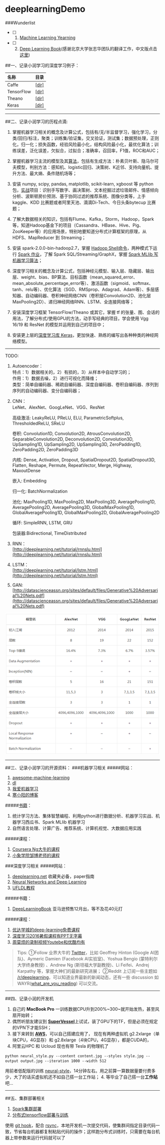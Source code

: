 # deeplearningDemo


###Wunderlist

- [ ] 1. [Machine Learning Yearning](https://github.com/zhourunlai/deep-learning-demo/blob/master/MLyearning/README.md)

- [ ] 2. [Deep Learning Book](https://github.com/zhourunlai/deep-learning-demo/blob/master/DLbook/DeepLearningPapers.md)(感谢北京大学张志华团队的翻译工作，中文版点击[这里](https://github.com/exacity/deeplearningbook-chinese))




##一、记录小润学习的深度学习例子：

| 名称 | 目录|
|:-----|-----|
| Caffe | [[dir]](https://github.com/zhourunlai/deeplearningDemo/tree/master/Caffe)|
| TensorFlow | [[dir]](https://github.com/zhourunlai/deeplearningDemo/tree/master/TensorFlow)|
| Theano | [[dir]](https://github.com/zhourunlai/deeplearningDemo/tree/master/Theano)|
| Keras | [[dir]](https://github.com/zhourunlai/deeplearningDemo/tree/master/Keras)|









***

##二、记录小润学习的历程点滴:

1. 掌握机器学习相关的概念及计算公式，包括有/无/半监督学习，强化学习，分类/回归/标注，聚类；训练集/验证集，交叉验证，测试集；数据预处理，正则化，归一化；损失函数，经验风险最小化，结构风险最小化，最优化算法；训练误差，泛化误差，欠拟合，过拟合；准确率，召回率，F1值，ROC和AUC；

2. 掌握机器学习主流的模型及其[算法](https://github.com/zhourunlai/machine-learning-algorithm)，包括有生成方法：朴素贝叶斯、隐马尔可夫模型，判别方法：感知机、logistic回归、决策树、K近邻、支持向量机、提升方法、最大熵、条件随机场等；

3. 安装 numpy, scipy, pandas, matplotlib, scikit-learn, xgboost 等 python 包，[实战](https://github.com/zhourunlai/machine-learning-in-action)项目：识别手写数字、画决策树、文本挖掘过滤垃圾邮件、情感倾向分析、波斯顿房价预测、基于协同过滤的推荐系统、图像分类等，上手 kaggle、KDD 比赛题或者阿里天池、滴滴Di-Tech、今日头条bytecup 比赛题；

4. 了解大数据相关的知识，包括有Flume、Kafka，Storm，Hadoop，Spark等，知道Hadoop基金下的项目（Cassandra、HBase、Hive、Pig、ZooKeeper等）的应用场景，特别地要知道分布式计算框架的原理，从 HDFS、MapReducer 到 Streaming；

5. 安装 spark-2.0.0-bin-hadoop2.7，掌握 [Hadoop Shell命令](https://spark.apache.org/docs/latest/spark-standalone.html)，两种模式下运行 [Spark 作业](https://spark.apache.org/docs/latest/spark-standalone.html)，了解 Spark SQL/Streaming/GraphX，掌握 [Spark MLlib 写机器学习算法](http://spark.apache.org/mllib/)；

6. 深度学习相关的概念及计算公式，包括神经元模型、输入层、隐藏层、输出层、weight、bias、BP算法、目标函数（mean_squared_error、mean_absolute_percentage_error等）、激活函数（sigmoid、softmax、tanh、relu等）、优化算法（SGD、RMSprop、Adagrad、Adam等）、多层感知器、自动编码器、卷积神经网络CNN（卷积层Convolution2D、池化层MaxPooling2D）、递归神经网络RNN、LSTM、全连接网络等；

7. 安装深度学习框架 TensorFlow/Theano 或其它，掌握 tf 的张量、图、会话的用法，了解分布式/使用GPU的方法，动手写经典的项目，学会使用 Vgg 16/19 和 ResNet 的模型并运用到自己的项目中；

8. 安装更上层的[深度学习库 Keras](http://keras.io/)，更加快速、熟练的编写出各种种类的神经网络模型。








***

TODO:  

1. Autoencoder：  
    特点：1）数据相关的，2）有损的，3）从样本中自动学习的；    
    作用：1）数据去噪，2）进行可视化而降维；  
    类型：简单自编码器、稀疏自编码器、深度自编码器、卷积自编码器、序列到序列的自动编码器、变分自编码器；    
    
2. CNN：  
    LeNet、AlexNet、GoogLeNet、VGG、ResNet  

    高级激活: LeakyReLU, PReLU, ELU, ParametricSoftplus, ThresholdedReLU, SReLU  

    卷积: Convolution1D, Convolution2D, AtrousConvolution2D, SeparableConvolution2D, Deconvolution2D, Convolution3D, UpSampling1D, UpSampling2D, UpSampling3D, ZeroPadding1D, ZeroPadding2D, ZeroPadding3D  

    内核: Dense, Activation, Dropout, SpatialDropout2D, SpatialDropout3D, Flatten, Reshape, Permute, RepeatVector, Merge, Highway, MaxoutDense  

    嵌入: Embedding  

    归一化: BatchNormalization  

    池化: MaxPooling1D, MaxPooling2D, MaxPooling3D, AveragePooling1D, AveragePooling2D, AveragePooling3D, GlobalMaxPooling1D, GlobalAveragePooling1D, GlobalMaxPooling2D, GlobalAveragePooling2D  

    循环: SimpleRNN, LSTM, GRU  

    包装器:Bidirectional, TimeDistributed  

3. RNN：  
    [http://deeplearning.net/tutorial/rnnslu.html](http://deeplearning.net/tutorial/rnnslu.html)  

4. LSTM：  
    [http://deeplearning.net/tutorial/lstm.html](http://deeplearning.net/tutorial/lstm.html)  
    
5. GAN:  
    [http://datascienceassn.org/sites/default/files/Generative%20Adversarial%20Nets.pdf](http://datascienceassn.org/sites/default/files/Generative%20Adversarial%20Nets.pdf)  


![cnn](image/cnn.png)









***

##三、记录小润学习的开源资料：
###机器学习相关
#####网站：
1. [awesome-machine-learning](https://github.com/josephmisiti/awesome-machine-learning)
2. [dl](https://github.com/ty4z2008/Qix/blob/master/dl.md)
3. [我爱机器学习](https://www.52ml.net/star)
4. [寒小阳的博客](http://blog.csdn.net/han_xiaoyang?viewmode=contents)

#####[书籍](https://www.douban.com/people/100617219/)：
1. 统计学习方法、集体智慧编程、利用python进行数据分析、机器学习实战、机器学习西瓜书、Spark MLlib 机器学习
2. 自然语言处理、计算广告、推荐系统、计算机视觉、大数据应用实践

#####课程：
1. [Coursera Ng大牛的课程](https://www.coursera.org/learn/machine-learning)
2. [小象学院邹博老师的课程](http://www.chinahadoop.cn/classroom/23/courses)

###深度学习相关
#####网站：
1. [deeplearning.net](http://deeplearning.net/) 收藏夹必备，paper指南
2. [Neural Networks and Deep Learning](http://neuralnetworksanddeeplearning.com/index.html)
3. [UFLDL教程](http://deeplearning.stanford.edu/wiki/index.php/UFLDL%E6%95%99%E7%A8%8B)

#####书籍：
1. [DeepLearningBook](http://www.deeplearningbook.org/) 亚马逊预售12月出，等不及花40元打

#####课程：
1. [优达学城的deep-learning免费课程](https://cn.udacity.com/course/deep-learning--ud730)
2. [深度学习2016暑假课程有PPT无字幕](http://videolectures.net/deeplearning2016_montreal/)
3. [周莫烦的录制视频Youtebe和优酷均有](https://www.youtube.com/channel/UCdyjiB5H8Pu7aDTNVXTTpcg)


>Tips: 
①Follow 业界大牛的 [Twitter](https://twitter.com/ufozrl/following)，比如 Geoffrey Hinton (Google AI团队)、Aymeric Damien (Facebook AI实验室)、Yoshua Bengio (蒙特利尔大学终身教授) 、Andrew Ng (斯坦福大学副教授)、Li Feifei、Andrej Karpathy 等，掌握大神们的最新研究进展；
②Reddit 上订阅一些主题如 [/r/deeplearning](https://www.reddit.com/r/deeplearning/)，可以知道业界最新的新闻动态，还有一些 discussion 如 WAYR([what_are_you_reading](https://www.reddit.com/r/MachineLearning/comments/4qyjiq/machine_learning_wayr_what_are_you_reading_week_1/)) 可以交流。











***

##四、记录小润的开发机
1. 自己的 **MacBook Pro** 一训练数据CPU升到200%~300~就开始发热，甚至风扇开始转；
2. 偶然听朋友建议到 [**SuperVessel**](https://crl.ptopenlab.com:8800/dashboard/auth/login/?next=/dashboard/project/instances/)上试试，装了GPU下的TF，但是必须在规定的VPN下才能SSH；
3. 接下来转到 [**AWS**](http://docs.aws.amazon.com/zh_cn/AWSEC2/latest/UserGuide/using_cluster_computing.html#gpu-instance-specifications)，可以自己搭建应用了， 现在有两种虚拟机 g2.2xlarge（单块CPU，4G显存）和 g2.8xlarge（4块CPU，4G显存），都是CUDA的，
4. 阿里云HPC 和 Ucloud 现也有带 Tesla 的物理机了
```
python neural_style.py --content content.jpg --styles style.jpg --output output.jpg --iteration 1000 --width 512
```
用前者低配版的训练 [neural-style](https://github.com/anishathalye/neural-style)，14分钟左右。用之前算一算数据量要付费多少，大了的话买虚拟机还不如自己搭一台工作站；
4. 等毕业了自己搭一台**工作站**吧...












***

##五、集群部署相关
1. [Spark集群部署](https://zhuanlan.zhihu.com/p/23689558)
2. [分布式tensorflow部署与训练](http://blog.xiaorun.me/index.php/archives/375/)

使用 [git hook](https://dearb.me/archive/2015-03-30/automate-deploy-your-websites-with-git-hook/)，配合 [rsync](http://www.dahouduan.com/2014/11/19/rsync-daemon/)，本地开发机一次提交代码，使集群间指定目录代码一致，节省每台机器都复制粘贴代码的操作；这样跑分布式训练时，只需要在每台机器上带参数来运行代码就可以了

